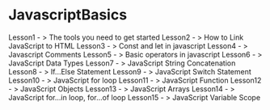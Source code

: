 # JavascriptBasics

Lesson1 - >  The tools you need to get started
Lesson2 - >  How to Link JavaScript to HTML
Lesson3 - >  Const and let in javascript
Lesson4 - >  Javascript Comments
Lesson5 - >  Basic operators in javascript
Lesson6 - >  JavaScript Data Types
Lesson7 - >  JavaScript String Concatenation
Lesson8 - >  If...Else Statement
Lesson9 - >  JavaScript Switch Statement
Lesson10 - > JavaScript for loop
Lesson11 - >  JavaScript Function
Lesson12 - >  JavaScript Objects
Lesson13 - >  JavaScript Arrays
Lesson14 - >  JavaScript for...in loop, for…of loop
Lesson15 - >  JavaScript Variable Scope
